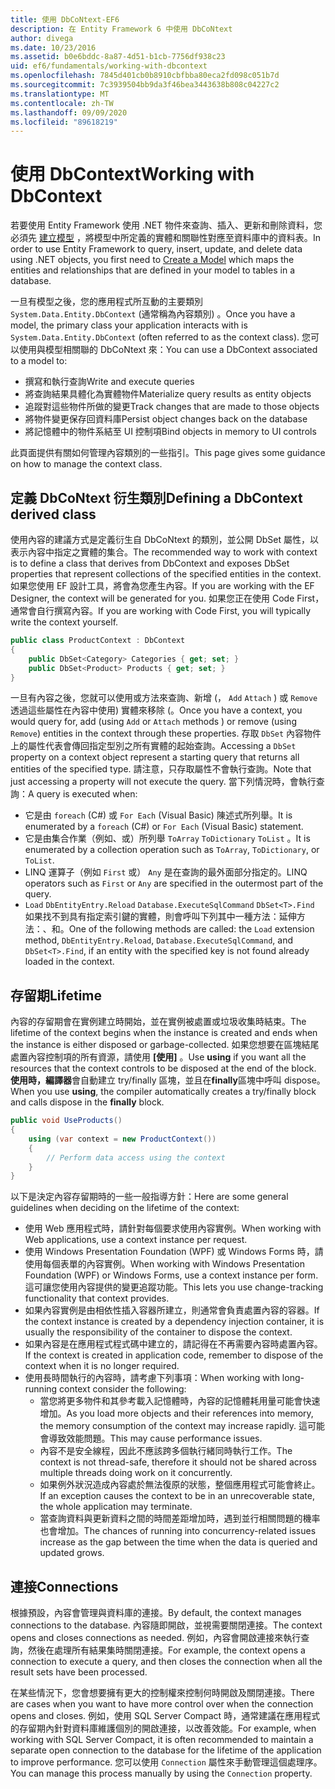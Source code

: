 ```yaml
---
title: 使用 DbCoNtext-EF6
description: 在 Entity Framework 6 中使用 DbCoNtext
author: divega
ms.date: 10/23/2016
ms.assetid: b0e6bddc-8a87-4d51-b1cb-7756df938c23
uid: ef6/fundamentals/working-with-dbcontext
ms.openlocfilehash: 7845d401cb0b8910cbfbba80eca2fd098c051b7d
ms.sourcegitcommit: 7c3939504bb9da3f46bea3443638b808c04227c2
ms.translationtype: MT
ms.contentlocale: zh-TW
ms.lasthandoff: 09/09/2020
ms.locfileid: "89618219"
---
```

# <a name="working-with-dbcontext"></a><span data-ttu-id="f308d-103">使用 DbContext</span><span class="sxs-lookup"><span data-stu-id="f308d-103">Working with DbContext</span></span>

<span data-ttu-id="f308d-104">若要使用 Entity Framework 使用 .NET 物件來查詢、插入、更新和刪除資料，您必須先 [建立模型](xref:ef6/modeling/index) ，將模型中所定義的實體和關聯性對應至資料庫中的資料表。</span><span class="sxs-lookup"><span data-stu-id="f308d-104">In order to use Entity Framework to query, insert, update, and delete data using .NET objects, you first need to [Create a Model](xref:ef6/modeling/index) which maps the entities and relationships that are defined in your model to tables in a database.</span></span>

<span data-ttu-id="f308d-105">一旦有模型之後，您的應用程式所互動的主要類別 `System.Data.Entity.DbContext` (通常稱為內容類別) 。</span><span class="sxs-lookup"><span data-stu-id="f308d-105">Once you have a model, the primary class your application interacts with is `System.Data.Entity.DbContext` (often referred to as the context class).</span></span> <span data-ttu-id="f308d-106">您可以使用與模型相關聯的 DbCoNtext 來：</span><span class="sxs-lookup"><span data-stu-id="f308d-106">You can use a DbContext associated to a model to:</span></span>
- <span data-ttu-id="f308d-107">撰寫和執行查詢</span><span class="sxs-lookup"><span data-stu-id="f308d-107">Write and execute queries</span></span>   
- <span data-ttu-id="f308d-108">將查詢結果具體化為實體物件</span><span class="sxs-lookup"><span data-stu-id="f308d-108">Materialize query results as entity objects</span></span>
- <span data-ttu-id="f308d-109">追蹤對這些物件所做的變更</span><span class="sxs-lookup"><span data-stu-id="f308d-109">Track changes that are made to those objects</span></span>
- <span data-ttu-id="f308d-110">將物件變更保存回資料庫</span><span class="sxs-lookup"><span data-stu-id="f308d-110">Persist object changes back on the database</span></span>
- <span data-ttu-id="f308d-111">將記憶體中的物件系結至 UI 控制項</span><span class="sxs-lookup"><span data-stu-id="f308d-111">Bind objects in memory to UI controls</span></span>

<span data-ttu-id="f308d-112">此頁面提供有關如何管理內容類別的一些指引。</span><span class="sxs-lookup"><span data-stu-id="f308d-112">This page gives some guidance on how to manage the context class.</span></span>  

## <a name="defining-a-dbcontext-derived-class"></a><span data-ttu-id="f308d-113">定義 DbCoNtext 衍生類別</span><span class="sxs-lookup"><span data-stu-id="f308d-113">Defining a DbContext derived class</span></span>  

<span data-ttu-id="f308d-114">使用內容的建議方式是定義衍生自 DbCoNtext 的類別，並公開 DbSet 屬性，以表示內容中指定之實體的集合。</span><span class="sxs-lookup"><span data-stu-id="f308d-114">The recommended way to work with context is to define a class that derives from DbContext and exposes DbSet properties that represent collections of the specified entities in the context.</span></span> <span data-ttu-id="f308d-115">如果您使用 EF 設計工具，將會為您產生內容。</span><span class="sxs-lookup"><span data-stu-id="f308d-115">If you are working with the EF Designer, the context will be generated for you.</span></span> <span data-ttu-id="f308d-116">如果您正在使用 Code First，通常會自行撰寫內容。</span><span class="sxs-lookup"><span data-stu-id="f308d-116">If you are working with Code First, you will typically write the context yourself.</span></span>  

``` csharp
public class ProductContext : DbContext
{
    public DbSet<Category> Categories { get; set; }
    public DbSet<Product> Products { get; set; }
}
```  

<span data-ttu-id="f308d-117">一旦有內容之後，您就可以使用或方法來查詢、新增 (， `Add` `Attach` ) 或 `Remove` 透過這些屬性在內容中使用) 實體來移除 (。</span><span class="sxs-lookup"><span data-stu-id="f308d-117">Once you have a context, you would query for, add (using `Add` or `Attach` methods ) or remove (using `Remove`) entities in the context through these properties.</span></span> <span data-ttu-id="f308d-118">存取 `DbSet` 內容物件上的屬性代表會傳回指定型別之所有實體的起始查詢。</span><span class="sxs-lookup"><span data-stu-id="f308d-118">Accessing a `DbSet` property on a context object represent a starting query that returns all entities of the specified type.</span></span> <span data-ttu-id="f308d-119">請注意，只存取屬性不會執行查詢。</span><span class="sxs-lookup"><span data-stu-id="f308d-119">Note that just accessing a property will not execute the query.</span></span> <span data-ttu-id="f308d-120">當下列情況時，會執行查詢：</span><span class="sxs-lookup"><span data-stu-id="f308d-120">A query is executed when:</span></span>  

- <span data-ttu-id="f308d-121">它是由 `foreach` (C#) 或 `For Each` (Visual Basic) 陳述式所列舉。</span><span class="sxs-lookup"><span data-stu-id="f308d-121">It is enumerated by a `foreach` (C#) or `For Each` (Visual Basic) statement.</span></span>  
- <span data-ttu-id="f308d-122">它是由集合作業（例如、或）所列舉 `ToArray` `ToDictionary` `ToList` 。</span><span class="sxs-lookup"><span data-stu-id="f308d-122">It is enumerated by a collection operation such as `ToArray`, `ToDictionary`, or `ToList`.</span></span>  
- <span data-ttu-id="f308d-123">LINQ 運算子（例如 `First` 或） `Any` 是在查詢的最外面部分指定的。</span><span class="sxs-lookup"><span data-stu-id="f308d-123">LINQ operators such as `First` or `Any` are specified in the outermost part of the query.</span></span>  
- <span data-ttu-id="f308d-124">`Load` `DbEntityEntry.Reload` `Database.ExecuteSqlCommand` `DbSet<T>.Find` 如果找不到具有指定索引鍵的實體，則會呼叫下列其中一種方法：延伸方法：、和。</span><span class="sxs-lookup"><span data-stu-id="f308d-124">One of the following methods are called: the `Load` extension method, `DbEntityEntry.Reload`,  `Database.ExecuteSqlCommand`, and `DbSet<T>.Find`, if an entity with the specified key is not found already loaded in the context.</span></span>  

## <a name="lifetime"></a><span data-ttu-id="f308d-125">存留期</span><span class="sxs-lookup"><span data-stu-id="f308d-125">Lifetime</span></span>  

<span data-ttu-id="f308d-126">內容的存留期會在實例建立時開始，並在實例被處置或垃圾收集時結束。</span><span class="sxs-lookup"><span data-stu-id="f308d-126">The lifetime of the context begins when the instance is created and ends when the instance is either disposed or garbage-collected.</span></span> <span data-ttu-id="f308d-127">如果您想要在區塊結尾處置內容控制項的所有資源，請使用 **[使用]** 。</span><span class="sxs-lookup"><span data-stu-id="f308d-127">Use **using** if you want all the resources that the context controls to be disposed at the end of the block.</span></span> <span data-ttu-id="f308d-128">**使用時，編譯器**會自動建立 try/finally 區塊，並且在**finally**區塊中呼叫 dispose。</span><span class="sxs-lookup"><span data-stu-id="f308d-128">When you use **using**, the compiler automatically creates a try/finally block and calls dispose in the **finally** block.</span></span>  

``` csharp
public void UseProducts()
{
    using (var context = new ProductContext())
    {     
        // Perform data access using the context
    }
}
```  

<span data-ttu-id="f308d-129">以下是決定內容存留期時的一些一般指導方針：</span><span class="sxs-lookup"><span data-stu-id="f308d-129">Here are some general guidelines when deciding on the lifetime of the context:</span></span>  

- <span data-ttu-id="f308d-130">使用 Web 應用程式時，請針對每個要求使用內容實例。</span><span class="sxs-lookup"><span data-stu-id="f308d-130">When working with Web applications, use a context instance per request.</span></span>  
- <span data-ttu-id="f308d-131">使用 Windows Presentation Foundation (WPF) 或 Windows Forms 時，請使用每個表單的內容實例。</span><span class="sxs-lookup"><span data-stu-id="f308d-131">When working with Windows Presentation Foundation (WPF) or Windows Forms, use a context instance per form.</span></span> <span data-ttu-id="f308d-132">這可讓您使用內容提供的變更追蹤功能。</span><span class="sxs-lookup"><span data-stu-id="f308d-132">This lets you use change-tracking functionality that context provides.</span></span>  
- <span data-ttu-id="f308d-133">如果內容實例是由相依性插入容器所建立，則通常會負責處置內容的容器。</span><span class="sxs-lookup"><span data-stu-id="f308d-133">If the context instance is created by a dependency injection container, it is usually the responsibility of the container to dispose the context.</span></span>
- <span data-ttu-id="f308d-134">如果內容是在應用程式程式碼中建立的，請記得在不再需要內容時處置內容。</span><span class="sxs-lookup"><span data-stu-id="f308d-134">If the context is created in application code, remember to dispose of the context when it is no longer required.</span></span>  
- <span data-ttu-id="f308d-135">使用長時間執行的內容時，請考慮下列事項：</span><span class="sxs-lookup"><span data-stu-id="f308d-135">When working with long-running context consider the following:</span></span>  
    - <span data-ttu-id="f308d-136">當您將更多物件和其參考載入記憶體時，內容的記憶體耗用量可能會快速增加。</span><span class="sxs-lookup"><span data-stu-id="f308d-136">As you load more objects and their references into memory, the memory consumption of the context may increase rapidly.</span></span> <span data-ttu-id="f308d-137">這可能會導致效能問題。</span><span class="sxs-lookup"><span data-stu-id="f308d-137">This may cause performance issues.</span></span>  
    - <span data-ttu-id="f308d-138">內容不是安全線程，因此不應該跨多個執行緒同時執行工作。</span><span class="sxs-lookup"><span data-stu-id="f308d-138">The context is not thread-safe, therefore it should not be shared across multiple threads doing work on it concurrently.</span></span>
    - <span data-ttu-id="f308d-139">如果例外狀況造成內容處於無法復原的狀態，整個應用程式可能會終止。</span><span class="sxs-lookup"><span data-stu-id="f308d-139">If an exception causes the context to be in an unrecoverable state, the whole application may terminate.</span></span>  
    - <span data-ttu-id="f308d-140">當查詢資料與更新資料之間的時間差距增加時，遇到並行相關問題的機率也會增加。</span><span class="sxs-lookup"><span data-stu-id="f308d-140">The chances of running into concurrency-related issues increase as the gap between the time when the data is queried and updated grows.</span></span>  

## <a name="connections"></a><span data-ttu-id="f308d-141">連接</span><span class="sxs-lookup"><span data-stu-id="f308d-141">Connections</span></span>  

<span data-ttu-id="f308d-142">根據預設，內容會管理與資料庫的連接。</span><span class="sxs-lookup"><span data-stu-id="f308d-142">By default, the context manages connections to the database.</span></span> <span data-ttu-id="f308d-143">內容隨即開啟，並視需要關閉連接。</span><span class="sxs-lookup"><span data-stu-id="f308d-143">The context opens and closes connections as needed.</span></span> <span data-ttu-id="f308d-144">例如，內容會開啟連接來執行查詢，然後在處理所有結果集時關閉連接。</span><span class="sxs-lookup"><span data-stu-id="f308d-144">For example, the context opens a connection to execute a query, and then closes the connection when all the result sets have been processed.</span></span>  

<span data-ttu-id="f308d-145">在某些情況下，您會想要擁有更大的控制權來控制何時開啟及關閉連接。</span><span class="sxs-lookup"><span data-stu-id="f308d-145">There are cases when you want to have more control over when the connection opens and closes.</span></span> <span data-ttu-id="f308d-146">例如，使用 SQL Server Compact 時，通常建議在應用程式的存留期內針對資料庫維護個別的開啟連接，以改善效能。</span><span class="sxs-lookup"><span data-stu-id="f308d-146">For example, when working with SQL Server Compact, it is often recommended to maintain a separate open connection to the database for the lifetime of the application to improve performance.</span></span> <span data-ttu-id="f308d-147">您可以使用 `Connection` 屬性來手動管理這個處理序。</span><span class="sxs-lookup"><span data-stu-id="f308d-147">You can manage this process manually by using the `Connection` property.</span></span>  
